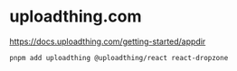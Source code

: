 # uploadthing.com

<https://docs.uploadthing.com/getting-started/appdir>

```sh
pnpm add uploadthing @uploadthing/react react-dropzone
```
